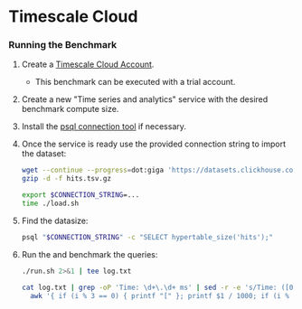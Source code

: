 # Timescale Cloud

### Running the Benchmark 

1. Create a [Timescale Cloud Account](https://console.cloud.timescale.com/signup). 
   - This benchmark can be executed with a trial account.
1. Create a new "Time series and analytics" service with the desired benchmark compute size.
1. Install the [psql connection tool](https://docs.timescale.com/use-timescale/latest/integrations/query-admin/psql/) if necessary.
1. Once the service is ready use the provided connection string to import the dataset:  

   ```bash
   wget --continue --progress=dot:giga 'https://datasets.clickhouse.com/hits_compatible/hits.tsv.gz'
   gzip -d -f hits.tsv.gz
   
   export $CONNECTION_STRING=...  
   time ./load.sh 
   ```

1. Find the datasize:
   ```bash
   psql "$CONNECTION_STRING" -c "SELECT hypertable_size('hits');"    
   ```

1. Run the and benchmark the queries:

   ```bash
   ./run.sh 2>&1 | tee log.txt
   
   cat log.txt | grep -oP 'Time: \d+\.\d+ ms' | sed -r -e 's/Time: ([0-9]+\.[0-9]+) ms/\1/' |
     awk '{ if (i % 3 == 0) { printf "[" }; printf $1 / 1000; if (i % 3 != 2) { printf "," } else { print "]," }; ++i; }'
   ```
